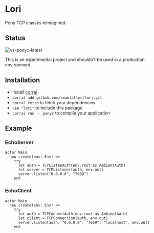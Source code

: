 # Lori

Pony TCP classes reimagined.

## Status

![vs-ponyc-latest](https://github.com/seantallen/lori/workflows/vs-ponyc-latest/badge.svg)

This is an experimental project and shouldn't be used in a production environment.

## Installation

* Install [corral](https://github.com/ponylang/corral)
* `corral add github.com/seantallen/lori.git`
* `corral fetch` to fetch your dependencies
* `use "lori"` to include this package
* `corral run -- ponyc` to compile your application

## Example

### EchoServer
```pony
actor Main
  new create(env: Env) =>
    try
      let auth = TCPListenAuth(env.root as AmbientAuth)
      let server = TCPListener(auth, env.out)
      server.listen("0.0.0.0", "7669")
    end
```

### EchoClient
```pony
actor Main
  new create(env: Env) =>
    try
      let auth = TCPConnectAuth(env.root as AmbientAuth)
      let client = TCPConnection(auth, env.out)
      server.listen(auth, "0.0.0.0", "7669", "localhost", env.out)
    end
```
